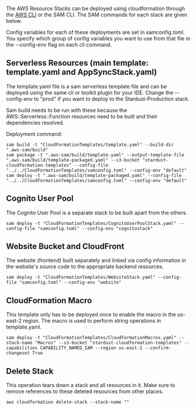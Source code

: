 The AWS Resource Stacks can be deployed using cloudformation through the [AWS CLI](https://docs.aws.amazon.com/cli/latest/reference/cloudformation/deploy/index.html) or the SAM CLI. The SAM commands for each stack are given below.

Config variables for each of these deployments are set in samconfig.toml. You specify which group of config variables you want to use from that file in the --config-env flag on each cli command.

## Serverless Resources (main template: template.yaml and AppSyncStack.yaml)
The template.yaml file is a sam serverless template file and can be deployed using the same cli or toolkit plugin for
 your IDE. Change the --config-env to "prod" if you want to deploy to the Stardust-Production stack.

Sam build needs to be run with these because the AWS::Serverless::Function resources need to be built and their dependencies resolved.
 
Deployment command:
```
sam build -t "CloudFormationTemplates/template.yaml" --build-dir ".aws-sam/build"
sam package -t ".aws-sam/build/template.yaml" --output-template-file ".aws-sam/build/template-packaged.yaml" --s3-bucket "stardust-cloudformation-templates" --config-file "../../CloudFormationTemplates/samconfig.toml" --config-env "default"
sam deploy -t ".aws-sam/build/template-packaged.yaml" --config-file "../../CloudFormationTemplates/samconfig.toml" --config-env "default"
```

## Cognito User Pool
The Cognito User Pool is a separate stack to be built apart from the others.
```
sam deploy -t "CloudFormationTemplates/CognitoUserPoolStack.yaml" --config-file "samconfig.toml" --config-env "cognitostack"
```

## Website Bucket and CloudFront
The website (frontend) built separately and linked via config information in the website's source code to the appropriate backend resources.
```
sam deploy -t "CloudFormationTemplates/WebsiteStack.yaml" --config-file "samconfig.toml" --config-env "website"
```


## CloudFormation Macro
This template only has to be deployed once to enable the macro in the us-east-2 region. The macro is used to perform string operations in template.yaml.
```
sam deploy -t "CloudFormationTemplates/CloudFormationMacros.yaml" --stack-name "Macros" --s3-bucket "stardust-cloudformation-templates" --capabilities CAPABILITY_NAMED_IAM --region us-east-2 --confirm-changeset True
```


## Delete Stack
This operation tears down a stack and all resources in it. Make sure to remove references to these deleted resources from other places.
```
aws cloudformation delete-stack --stack-name ""
```